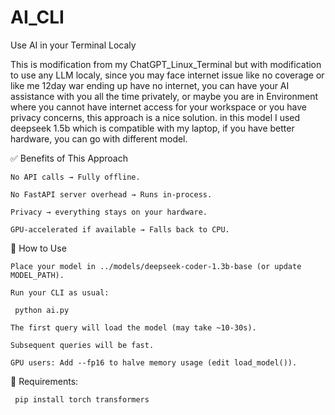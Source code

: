 # AI_CLI
Use AI in your Terminal Localy

This is modification from my ChatGPT_Linux_Terminal but with modification to use any LLM localy, since you may face internet issue like no
coverage or like me 12day war ending up have no internet, you can have your AI assistance with you all the time privately, or maybe you are
in Environment where you cannot have internet access for your workspace or you have privacy concerns, this approach is a nice solution.
in this model I used deepseek 1.5b which is compatible with my laptop, if you have better hardware, you can go with different model.

✅ Benefits of This Approach

    No API calls → Fully offline.

    No FastAPI server overhead → Runs in-process.

    Privacy → everything stays on your hardware.

    GPU-accelerated if available → Falls back to CPU.

🚀 How to Use

    Place your model in ../models/deepseek-coder-1.3b-base (or update MODEL_PATH).

    Run your CLI as usual:
    
  <code> python ai.py </code>

    The first query will load the model (may take ~10-30s).

    Subsequent queries will be fast.

    GPU users: Add --fp16 to halve memory usage (edit load_model()).

🔧 Requirements:<br>

  <code>  pip install torch transformers </code>

